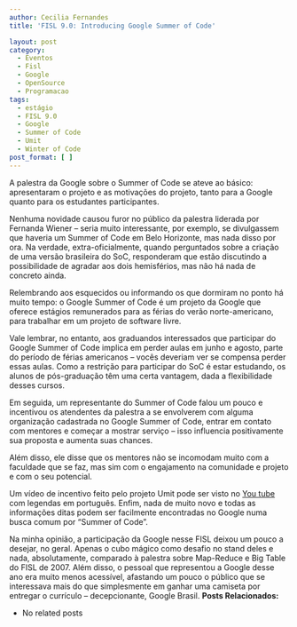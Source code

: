 ```yaml
---
author: Cecilia Fernandes
title: 'FISL 9.0: Introducing Google Summer of Code'

layout: post
category:
  - Eventos
  - Fisl
  - Google
  - OpenSource
  - Programacao
tags:
  - estágio
  - FISL 9.0
  - Google
  - Summer of Code
  - Umit
  - Winter of Code
post_format: [ ]
---
```

A palestra da Google sobre o Summer of Code se ateve ao básico: apresentaram o projeto e as motivações do projeto, tanto para a Google quanto para os estudantes participantes.

Nenhuma novidade causou furor no público da palestra liderada por Fernanda Wiener – seria muito interessante, por exemplo, se divulgassem que haveria um Summer of Code em Belo Horizonte, mas nada disso por ora. Na verdade, extra-oficialmente, quando perguntados sobre a criação de uma versão brasileira do SoC, responderam que estão discutindo a possibilidade de agradar aos dois hemisférios, mas não há nada de concreto ainda.

Relembrando aos esquecidos ou informando os que dormiram no ponto há muito tempo: o Google Summer of Code é um projeto da Google que oferece estágios remunerados para as férias do verão norte-americano, para trabalhar em um projeto de software livre.

Vale lembrar, no entanto, aos graduandos interessados que participar do Google Summer of Code implica em perder aulas em junho e agosto, parte do período de férias americanos – vocês deveriam ver se compensa perder essas aulas. Como a restrição para participar do SoC é estar estudando, os alunos de pós-graduação têm uma certa vantagem, dada a flexibilidade desses cursos. 

Em seguida, um representante do Summer of Code falou um pouco e incentivou os atendentes da palestra a se envolverem com alguma organização cadastrada no Google Summer of Code, entrar em contato com mentores e começar a mostrar serviço – isso influencia positivamente sua proposta e aumenta suas chances.

Além disso, ele disse que os mentores não se incomodam muito com a faculdade que se faz, mas sim com o engajamento na comunidade e projeto e com o seu potencial.

Um vídeo de incentivo feito pelo projeto Umit pode ser visto no [You tube][1] com legendas em português. Enfim, nada de muito novo e todas as informações ditas podem ser facilmente encontradas no Google numa busca comum por “Summer of Code”. 

Na minha opinião, a participação da Google nesse FISL deixou um pouco a desejar, no geral. Apenas o cubo mágico como desafio no stand deles e nada, absolutamente, comparado à palestra sobre Map-Reduce e Big Table do FISL de 2007. Além disso, o pessoal que representou a Google desse ano era muito menos acessível, afastando um pouco o público que se interessava mais do que simplesmente em ganhar uma camiseta por entregar o currículo – decepcionante, Google Brasil. 
**Posts Relacionados:** 
*   No related posts












 [1]: http://www.youtube.com/watch?v=jPWHX1ptufM





